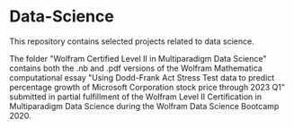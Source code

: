 # Data-Science

This repository contains selected projects related to data science.

The folder "Wolfram Certified Level II in Multiparadigm Data Science" contains both the .nb and .pdf versions of the Wolfram Mathematica computational essay "Using Dodd-Frank Act Stress Test data to predict percentage growth of Microsoft Corporation stock price through 2023 Q1" submitted in partial fulfillment of the Wolfram Level II Certification in Multiparadigm Data Science during the Wolfram Data Science Bootcamp 2020.
